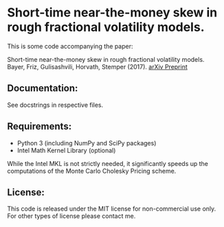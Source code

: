 # Short-time near-the-money skew in rough fractional volatility models.

This is some code accompanying the paper:

Short-time near-the-money skew in rough fractional volatility models.  
Bayer, Friz, Gulisashvili, Horvath, Stemper (2017).
[arXiv Preprint](https://arxiv.org/abs/1703.05132)

## Documentation:

See docstrings in respective files.

## Requirements:

* Python 3 (including NumPy and SciPy packages)
* Intel Math Kernel Library (optional)

While the Intel MKL is not strictly needed, it significantly speeds up the computations of the Monte Carlo Cholesky Pricing scheme.

## License:
This code is released under the MIT license for non-commercial use only. For other types of license please contact me.
